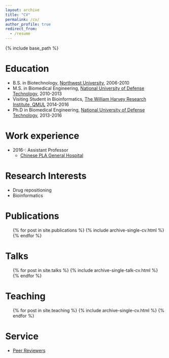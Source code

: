 ```yaml
---
layout: archive
title: "CV"
permalink: /cv/
author_profile: true
redirect_from:
  - /resume
---
```


{% include base_path %}

Education
======
* B.S. in Biotechnology, [Northwest University](https://english.nwu.edu.cn/), 2006-2010
* M.S. in Biomedical Engineering, [National University of Defense Technology](https://english.nudt.edu.cn/), 2010-2013
* Visiting Student in Bioinformatics, [The William Harvey Research Institute, QMUL](https://www.qmul.ac.uk/whri/) 2014-2016
* Ph.D in Biomedical Engineering, [National University of Defense Technology](https://english.nudt.edu.cn/), 2013-2016

Work experience
======
* 2016-: Assistant Professor
  * [Chinese PLA General Hospital](http://www.301hospital.com.cn/en2012/web/index.html)

Research Interests
======
* Drug repositioning
* Bioinformatics

Publications
======
  <ul>{% for post in site.publications %}
    {% include archive-single-cv.html %}
  {% endfor %}</ul>
  
Talks
======
  <ul>{% for post in site.talks %}
    {% include archive-single-talk-cv.html %}
  {% endfor %}</ul>
  
Teaching
======
  <ul>{% for post in site.teaching %}
    {% include archive-single-cv.html %}
  {% endfor %}</ul>
  
Service
======
* [Peer Reviewers](https://publons.com/researcher/ABA-9776-2020/)
